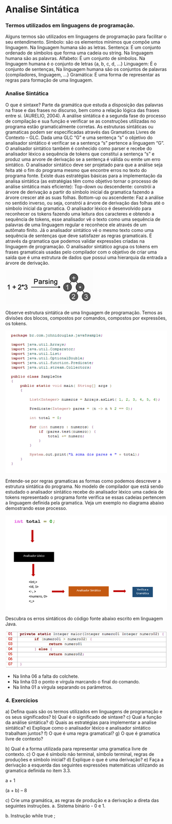 Analise Sintática
======

### Termos utilizados em linguagens de programação.

Alguns termos são utilizados em linguagens de programação para facilitar o seu entendimento.
Símbolo: são os elementos mínimos que compõe uma linguagem. Na linguagem humana são as letras. 
Sentença: É um conjunto ordenado de símbolos que forma uma cadeia ou string.  Na linguagem humana são as palavras.
Alfabeto: É um conjunto de símbolos. Na linguagem humana é o conjunto de letras {a, b, c, d, ...} 
Linguagem: É o conjunto de sentenças, Na linguagem humana são os conjuntos de palavras {compiladores, linguagem, ...}
Gramática: É uma forma de representar as regras para formação de uma linguagem.

### Analise Sintática

O que é sintaxe? Parte da gramática que estuda a disposição das palavras na frase e das frases no discurso, bem como a relação lógica das frases entre si. (AURELIO, 2004).
A análise sintática é a segunda fase do processo de compilação e sua função e verificar se as construções utilizadas no programa estão gramaticalmente corretas. As estruturas sintáticas ou gramaticas podem ser especificadas através das Gramaticas Livres de Contexto – GLC. 
Dada uma GLC “G” e uma sentença “s” o objetivo do analisador sintático é verificar se a sentença “s” pertence a linguagem “G”. O analisador sintático também é conhecido como parser e recebe do analisador léxico a sequência de tokens que constitui a sentença “s” e produz uma arvore de derivação se a sentença é válida ou emite um erro sintático. O analisador sintático deve ser projetado para que a análise seja feita até o fim do programa mesmo que encontre erros no texto do programa fonte.
Existe duas estratégias básicas para a implementação da analisa sintática (as estratégias têm como objetivo tornar o processo de análise sintática mais eficiente):
Top-down ou descendente: constrói a árvore de derivação a partir do símbolo inicial da gramatica fazendo a árvore crescer até as suas folhas. 
Bottom-up ou ascendente: Faz a análise no sentido inverso, ou seja, constrói a árvore de derivação das folhas até o símbolo inicial da gramatica. 
O analisador léxico é desenvolvido para reconhecer os tokens fazendo uma leitura dos caracteres e obtendo a sequência de tokens, esse analisador vê o texto como uma sequência de palavras de uma linguagem regular e reconhece ele através de um autômato finito. Já o analisador sintático vê o mesmo texto como uma sequência de sentenças que deve satisfazer as regras gramaticais. É através da gramatica que podemos validar expressões criadas na linguagem de programação. O analisador sintático agrupa os tokens em frases gramaticais usadas pelo compilador com o objetivo de criar uma saída que é uma estrutura de dados que possui uma hierarquia da entrada a árvore de derivação.

![](../images/ast.png)

Observe estrutura sintática de uma linguagem de programação. Temos as divisões dos blocos, compostos por comandos, compostos por expressões, os tokens.

![](../images/source-code-java.png)

Entende-se por regras gramaticas as formas como podemos descrever a estrutura sintática do programa. 
No modelo de compilador que está sendo estudado o analisador sintático recebe do analisador léxico uma cadeia de tokens representado o programa fonte verifica se essas cadeias pertencem a linguagem definida pela gramatica. Veja um exemplo no diagrama abaixo demostrando esse processo. 

![](../images/scheme-parsing.png)

Descubra os erros sintáticos do código fonte abaixo escrito em linguagem Java.

![](../images/errors-java-source-code.png)

* Na linha 06 a falta do colchete.
* Na linha 03 o ponto e vírgula marcando o final do comando.
* Na linha 01 a virgula separando os parâmetros.


### 4. Exercícios 

a) Defina quais são os termos utilizados em linguagens de programação e os seus significados?
b) Qual é o significado de sintaxe?
c) Qual a função da análise sintática?
d) Quais as estratégias para implementar a analise sintática?
e) Explique como o analisador léxico e analisador sintático trabalham juntos? 
f) O que é uma regra gramatical?
g) O que é gramatica livre de contexto?

b) Qual é a forma utilizada para representar uma gramatica livre de contexto.
c) O que é símbolo não terminal, símbolo terminal, regras de produções e símbolo inicial?
d) Explique o que é uma derivação?
e) Faça a derivação a esquerda das seguintes expressões matemáticas utilizando as gramatica definida no item 3.3.

a + 1

(a + b) – 8

c) Crie uma gramática, as regras de produção e a derivação a direta das seguintes instruções.
a. Sistema binário - 0 e 1.

b. Instrução while true ;